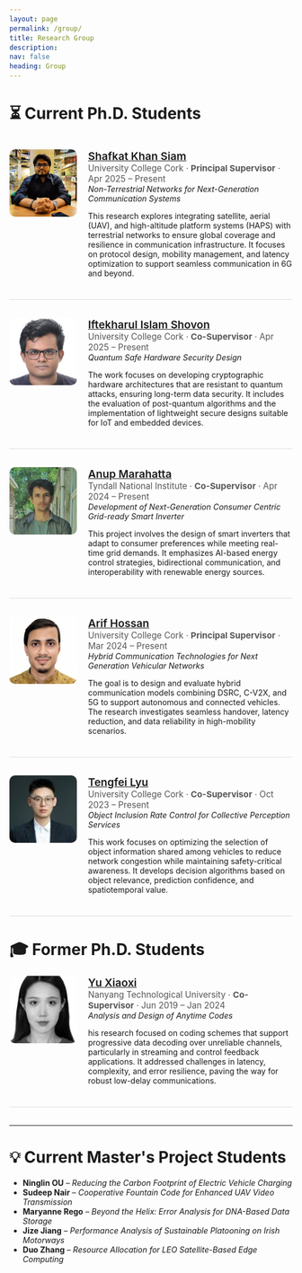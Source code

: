 ```yaml
---
layout: page
permalink: /group/
title: Research Group
description:  
nav: false
heading: Group
---
```



<style>
.student-row {
  display: flex;
  align-items: flex-start;
  margin-bottom: 2rem;
  padding-bottom: 1.5rem;
  border-bottom: 1px solid #ddd;
}
.student-photo {
  flex: 0 0 120px;
  margin-right: 20px;
}
.student-photo img {
  width: 120px;
  height: 120px;
  border-radius: 10px;
  object-fit: cover;
}
.student-details {
  flex: 1;
}
.student-name {
  font-size: 1.2rem;
  font-weight: 600;
}
.student-topic {
  font-style: italic;
}
.student-meta {
  color: #555;
  font-size: 0.95rem;
}
</style>

# ⏳ Current Ph.D. Students
<br>

<div class="student-row">
  <div class="student-photo">
    <img src="/assets/img/students/siam2.jpg" alt="Shafkat Khan Siam">
  </div>
  <div class="student-details">
    <a class="student-name" href="https://khan022.github.io/" target="_blank">Shafkat Khan Siam</a><br>
    <div class="student-meta">University College Cork &middot; <strong>Principal Supervisor</strong> &middot; Apr 2025 – Present</div>
    <div class="student-topic">Non-Terrestrial Networks for Next-Generation Communication Systems</div>
    <p>This research explores integrating satellite, aerial (UAV), and high-altitude platform systems (HAPS) with terrestrial networks to ensure global coverage and resilience in communication infrastructure. It focuses on protocol design, mobility management, and latency optimization to support seamless communication in 6G and beyond.</p>
  </div>
</div>

<div class="student-row">
  <div class="student-photo">
    <img src="/assets/img/students/shovon.jpg" alt="Iftekharul Islam Shovon">
  </div>
  <div class="student-details">
    <a class="student-name" href="https://scholar.google.com/citations?user=2ug0Jt4AAAAJ&hl=en" target="_blank">Iftekharul Islam Shovon</a><br>
    <div class="student-meta">University College Cork &middot; <strong>Co-Supervisor</strong> &middot; Apr 2025 – Present</div>
    <div class="student-topic">Quantum Safe Hardware Security Design</div>
    <p>The work focuses on developing cryptographic hardware architectures that are resistant to quantum attacks, ensuring long-term data security. It includes the evaluation of post-quantum algorithms and the implementation of lightweight secure designs suitable for IoT and embedded devices.
</p>
  </div>
</div>

<div class="student-row">
  <div class="student-photo">
    <img src="/assets/img/students/anup.jpg" alt="Anup Marahatta">
  </div>
  <div class="student-details">
    <a class="student-name" href="https://www.linkedin.com/in/anup-marahatta/?originalSubdomain=ie" target="_blank">Anup Marahatta</a><br>
    <div class="student-meta">Tyndall National Institute &middot; <strong>Co-Supervisor</strong> &middot; Apr 2024 – Present</div>
    <div class="student-topic">Development of Next-Generation Consumer Centric Grid-ready Smart Inverter</div>
    <p>This project involves the design of smart inverters that adapt to consumer preferences while meeting real-time grid demands. It emphasizes AI-based energy control strategies, bidirectional communication, and interoperability with renewable energy sources.</p>
  </div>
</div>


<div class="student-row">
  <div class="student-photo">
    <img src="/assets/img/students/arif.jpg" alt="Arif Hossan">
  </div>
  <div class="student-details">
    <a class="student-name" href="https://www.researchgate.net/profile/Arif-Hossan" target="_blank">Arif Hossan</a><br>
    <div class="student-meta">University College Cork &middot; <strong>Principal Supervisor</strong> &middot; Mar 2024 – Present</div>
    <div class="student-topic">Hybrid Communication Technologies for Next Generation Vehicular Networks</div>
    <p>The goal is to design and evaluate hybrid communication models combining DSRC, C-V2X, and 5G to support autonomous and connected vehicles. The research investigates seamless handover, latency reduction, and data reliability in high-mobility scenarios.
</p>
  </div>
</div>



<div class="student-row">
  <div class="student-photo">
    <img src="/assets/img/students/tengfei.jpg" alt="Tengfei Lyu">
  </div>
  <div class="student-details">
    <a class="student-name" href="https://www.researchgate.net/profile/Tengfei-Lyu-3" target="_blank">Tengfei Lyu</a><br>
    <div class="student-meta">University College Cork &middot; <strong>Co-Supervisor</strong> &middot; Oct 2023 – Present</div>
    <div class="student-topic">Object Inclusion Rate Control for Collective Perception Services</div>
    <p>This work focuses on optimizing the selection of object information shared among vehicles to reduce network congestion while maintaining safety-critical awareness. It develops decision algorithms based on object relevance, prediction confidence, and spatiotemporal value.</p>
  </div>
</div>

# 🎓 Former Ph.D. Students


<div class="student-row">
  <div class="student-photo">
    <img src="/assets/img/students/yu.jpg" alt="Yu Xiaoxi">
  </div>
  <div class="student-details">
    <a class="student-name" href="https://www.researchgate.net/profile/Xiaoxi-Yu-9" target="_blank">Yu Xiaoxi</a><br>
    <div class="student-meta">Nanyang Technological University &middot; <strong>Co-Supervisor</strong> &middot; Jun 2019 – Jan 2024</div>
    <div class="student-topic">Analysis and Design of Anytime Codes</div>
    <p>his research focused on coding schemes that support progressive data decoding over unreliable channels, particularly in streaming and control feedback applications. It addressed challenges in latency, complexity, and error resilience, paving the way for robust low-delay communications.</p>
  </div>
</div>

---

# 💡 Current Master's Project Students

- **Ninglin OU** – *Reducing the Carbon Footprint of Electric Vehicle Charging*
- **Sudeep Nair** – *Cooperative Fountain Code for Enhanced UAV Video Transmission*
- **Maryanne Rego** – *Beyond the Helix: Error Analysis for DNA-Based Data Storage*
- **Jize Jiang** – *Performance Analysis of Sustainable Platooning on Irish Motorways*
- **Duo Zhang** – *Resource Allocation for LEO Satellite-Based Edge Computing*




